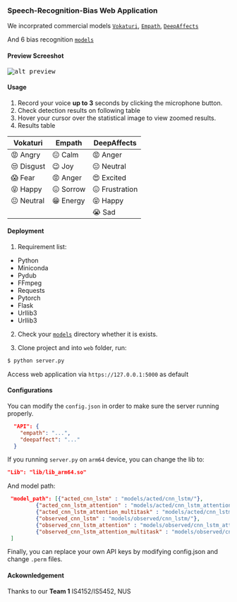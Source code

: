 ### Speech-Recognition-Bias Web Application
We incorprated commercial models [`Vokaturi`](https://vokaturi.com/), [`Empath`](https://vokaturi.com/), [`DeepAffects`](https://developers.deepaffects.com/)

And 6 bias recognition [`models`](https://github.com/wwongwk/speech-recognition-bias/blob/main/README.md)

#### Preview Screeshot
<kbd>![alt preview](https://github.com/wwongwk/speech-recognition-bias/blob/main/web/preview.png)<kbd>

#### Usage
1. Record your voice **up to 3** seconds by clicking the microphone button.
2. Check detection results on following table
3. Hover your cursor over the statistical image to view zoomed results.
4. Results table

| Vokaturi          | Empath           | DeepAffects           |
|-------------------|------------------|-----------------------|
| &#128545; Angry   | &#128528; Calm   | &#128545; Anger       |
| &#128530; Disgust | &#128521; Joy    | &#128528; Neutral     |
| &#128561; Fear    | &#128545; Anger  | &#128525; Excited     |
| &#128541; Happy   | &#128534; Sorrow | &#128534; Frustration |
| &#128528; Neutral | &#128513; Energy | &#128541; Happy       |
|                   |                  | &#128557; Sad         |  
#### Deployment
1. Requirement list:
 <ul>
  <li>Python</li>
  <li>Miniconda</li>
  <li>Pydub</li>
  <li>FFmpeg</li>
  <li>Requests</li>
  <li>Pytorch</li>
  <li>Flask</li>
  <li>Urllib3</li>
  <li>Urllib3</li>
</ul> 
 
2. Check your [`models`](https://github.com/wwongwk/speech-recognition-bias/blob/main/README.md) directory whether it is exists.
 
3. Clone project and into `web` folder, run:
  ```bash
  $ python server.py
  ```
  Access web application via `https://127.0.0.1:5000` as default
  
#### Configurations
You can modify the `config.json` in order to make sure the server running properly.
```json
  "API": {
    "empath": "...",
    "deepaffect": "..."
  }
```
 
If you running `server.py` on `arm64` device, you can change the lib to:
```json
"Lib": "lib/lib_arm64.so"
```
And model path:
 ```json
  "model_path": [{"acted_cnn_lstm" : "models/acted/cnn_lstm/"},
          {"acted_cnn_lstm_attention" : "models/acted/cnn_lstm_attention/"},
          {"acted_cnn_lstm_attention_multitask" : "models/acted/cnn_lstm_attention_multitask/"},
          {"observed_cnn_lstm" : "models/observed/cnn_lstm/"},
          {"observed_cnn_lstm_attention" : "models/observed/cnn_lstm_attention/"},
          {"observed_cnn_lstm_attention_multitask" : "models/observed/cnn_lstm_attention_multitask/"}
  ]
```
  
Finally, you can replace your own API keys by modifying config.json and change `.perm` files.
#### Ackownledgement 
Thanks to our **Team 1** IS4152/IS5452, NUS
